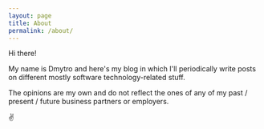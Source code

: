 ```yaml
---
layout: page
title: About
permalink: /about/
---
```


Hi there!

My name is Dmytro and here's my blog in which I'll periodically write posts on different mostly software technology-related stuff.

The opinions are my own and do not reflect the ones of any of my past / present / future business partners or employers.

:v:

